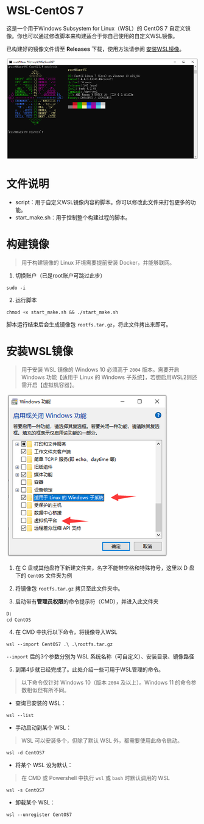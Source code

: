# WSL-CentOS 7

这是一个用于Windows Subsystem for Linux（WSL）的 CentOS 7 自定义镜像。你也可以通过修改脚本来构建适合于你自己使用的自定义WSL镜像。

已构建好的镜像文件请至 **Releases** 下载，使用方法请参阅 [安装WSL镜像](#安装WSL镜像)。

![1.png](pic/1.png)

# 文件说明

- script：用于自定义WSL镜像内容的脚本。你可以修改此文件来打包更多的功能。
- start_make.sh：用于控制整个构建过程的脚本。

# 构建镜像

> 用于构建镜像的 Linux 环境需要提前安装 Docker，并能够联网。

1. 切换账户（已是root账户可跳过此步）
```shell
sudo -i
```

2. 运行脚本
```shell
chmod +x start_make.sh && ./start_make.sh
```
脚本运行结束后会生成镜像包 `rootfs.tar.gz`，将此文件拷出来即可。

# 安装WSL镜像

> 用于安装 WSL 镜像的 Windows 10 必须高于 `2004` 版本。需要开启 Windows 功能【适用于 Linux 的 Windows 子系统】，若想启用WSL2则还需开启【虚拟机容器】。

![2.png](pic/2.png)

1. 在 C 盘或其他盘符下新建文件夹，名字不能带空格和特殊符号，这里以 D 盘下的 `CentOS` 文件夹为例

2. 将镜像包 `rootfs.tar.gz` 拷贝至此文件夹中。

3. 启动带有**管理员权限**的命令提示符（CMD），并进入此文件夹

```batch
D:
cd CentOS
```

4. 在 CMD 中执行以下命令，将镜像导入WSL

```batch
wsl --import CentOS7 .\ .\rootfs.tar.gz
```

`--import` 后的3个参数分别为 WSL 系统名称（可自定义）、安装目录、镜像路径

5. 到第4步就已经完成了。此处介绍一些可用于WSL管理的命令。

> 以下命令仅针对 Windows 10（版本 `2004` 及以上）。Windows 11 的命令参数相似但有所不同。

- 查询已安装的 WSL：
```batch
wsl --list
```
- 手动启动到某个 WSL：
> WSL 可以安装多个，但除了默认 WSL 外，都需要使用此命令启动。
```batch
wsl -d CentOS7
```
- 将某个 WSL 设为默认：
> 在 CMD 或 Powershell 中执行 `wsl` 或 `bash` 时默认调用的 WSL
```batch
wsl -s CentOS7
```
- 卸载某个 WSL：
```batch
wsl --unregister CentOS7
```